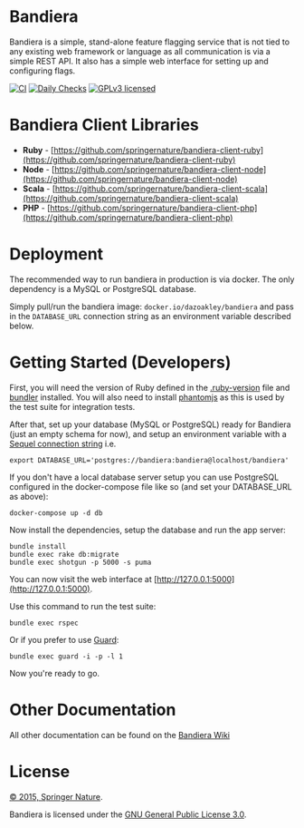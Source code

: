# Bandiera

Bandiera is a simple, stand-alone feature flagging service that is not tied to
any existing web framework or language as all communication is via a simple
REST API. It also has a simple web interface for setting up and configuring
flags.

[![CI](https://github.com/dazoakley/bandiera/actions/workflows/ci.yml/badge.svg)](https://github.com/dazoakley/bandiera/actions/workflows/ci.yml)
[![Daily Checks](https://github.com/dazoakley/bandiera/actions/workflows/daily.yml/badge.svg)](https://github.com/dazoakley/bandiera/actions/workflows/daily.yml)
[![GPLv3 licensed][shield-license]][info-license]

# Bandiera Client Libraries

- **Ruby** - [https://github.com/springernature/bandiera-client-ruby](https://github.com/springernature/bandiera-client-ruby)
- **Node** - [https://github.com/springernature/bandiera-client-node](https://github.com/springernature/bandiera-client-node)
- **Scala** - [https://github.com/springernature/bandiera-client-scala](https://github.com/springernature/bandiera-client-scala)
- **PHP** - [https://github.com/springernature/bandiera-client-php](https://github.com/springernature/bandiera-client-php)

# Deployment

The recommended way to run bandiera in production is via docker. The only dependency is a MySQL or PostgreSQL database.

Simply pull/run the bandiera image: `docker.io/dazoakley/bandiera` and pass in the `DATABASE_URL` connection string as an environment variable described below.

# Getting Started (Developers)

First, you will need the version of Ruby defined in the [.ruby-version](.ruby-version) file and [bundler](http://bundler.io/) installed. You will also need to install [phantomjs](http://phantomjs.org/) as this is used by the test suite for integration tests.

After that, set up your database (MySQL or PostgreSQL) ready for Bandiera (just an empty schema for now), and setup an environment variable with a [Sequel connection string](http://sequel.jeremyevans.net/rdoc/files/doc/opening_databases_rdoc.html) i.e.

```
export DATABASE_URL='postgres://bandiera:bandiera@localhost/bandiera'
```

If you don't have a local database server setup you can use PostgreSQL configured in the docker-compose file like so (and set your DATABASE_URL as above):

```
docker-compose up -d db
```

Now install the dependencies, setup the database and run the app server:

```
bundle install
bundle exec rake db:migrate
bundle exec shotgun -p 5000 -s puma
```

You can now visit the web interface at
[http://127.0.0.1:5000](http://127.0.0.1:5000).

Use this command to run the test suite:

```
bundle exec rspec
```

Or if you prefer to use [Guard](https://github.com/guard/guard):

```
bundle exec guard -i -p -l 1
```

Now you're ready to go.

# Other Documentation

All other documentation can be found on the [Bandiera Wiki](https://github.com/dazoakley/bandiera/wiki)

# License

[&copy; 2015, Springer Nature][info-license].

Bandiera is licensed under the [GNU General Public License 3.0][gpl].

[gpl]: http://www.gnu.org/licenses/gpl-3.0.html
[info-license]: LICENSE
[shield-license]: https://img.shields.io/badge/license-GPLv3-blue.svg
